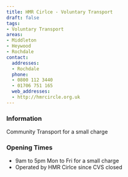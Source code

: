 ```yaml
---
title: HMR Cirlce - Voluntary Transport
draft: false
tags:
- Voluntary Transport
areas:
- Middleton
- Heywood
- Rochdale
contact:
  addresses:
  - Rochdale
  phone:
  - 0800 112 3440
  - 01706 751 165
  web_addresses:
  - http://hmrcircle.org.uk
---
```


### Information
Community Transport for a small charge

### Opening Times
* 9am to 5pm  Mon to Fri for a small charge
* Operated by HMR Cirlce since CVS closed